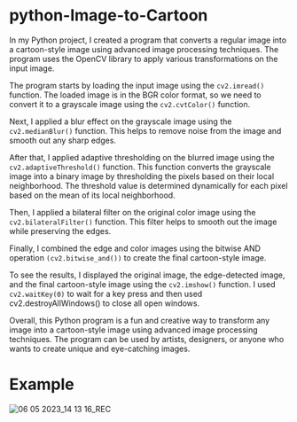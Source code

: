 # python-Image-to-Cartoon

In my Python project, I created a program that converts a regular image into a cartoon-style image using advanced image processing techniques. The program uses the OpenCV library to apply various transformations on the input image.

The program starts by loading the input image using the ```cv2.imread()``` function. The loaded image is in the BGR color format, so we need to convert it to a grayscale image using the ```cv2.cvtColor()``` function.

Next, I applied a blur effect on the grayscale image using the ```cv2.medianBlur()``` function. This helps to remove noise from the image and smooth out any sharp edges.

After that, I applied adaptive thresholding on the blurred image using the ```cv2.adaptiveThreshold()``` function. This function converts the grayscale image into a binary image by thresholding the pixels based on their local neighborhood. The threshold value is determined dynamically for each pixel based on the mean of its local neighborhood.

Then, I applied a bilateral filter on the original color image using the ```cv2.bilateralFilter()``` function. This filter helps to smooth out the image while preserving the edges.

Finally, I combined the edge and color images using the bitwise AND operation ```(cv2.bitwise_and())``` to create the final cartoon-style image.

To see the results, I displayed the original image, the edge-detected image, and the final cartoon-style image using the ```cv2.imshow()``` function. I used ```cv2.waitKey(0)``` to wait for a key press and then used cv2.destroyAllWindows() to close all open windows.

Overall, this Python program is a fun and creative way to transform any image into a cartoon-style image using advanced image processing techniques. The program can be used by artists, designers, or anyone who wants to create unique and eye-catching images.

# Example

![06 05 2023_14 13 16_REC](https://user-images.githubusercontent.com/61588132/236615093-deb26e25-d803-498a-9e5d-723d963b6410.png)
